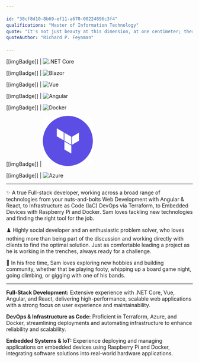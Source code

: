 ```yaml
---

id: "38cf8d10-8b69-ef11-a670-00224896c3f4"
qualifications: "Master of Information Technology"
quote: "It's not just beauty at this dimension, at one centimeter; there's also beauty at smaller dimensions, the inner structure, also the processes."
quoteAuthor: "Richard P. Feynman"

---
```


[[imgBadge]]
| ![.NET Core](../badges/Developer-dotnet-core.png)

[[imgBadge]]
| ![Blazor](../badges/Developer-blazor.png)

[[imgBadge]]
| ![Vue](../badges/Developer-Vue.png)

[[imgBadge]]
| ![Angular](../badges/Developer-angular.png)

[[imgBadge]]
| ![Docker](../badges/Developer-docker.png)

[[imgBadge]]
| ![Terraform](../badges/Developer-terraform.png)

[[imgBadge]]
| ![Azure](../badges/Business-microsoft-azure.png)

---

✨ A true Full-stack developer, working across a broad range of technologies from your nuts-and-bolts Web Development with Angular & React, to Infrastructure as Code (IaC) DevOps via Terraform, to Embedded Devices with Raspberry Pi and Docker. Sam loves tackling new technologies and finding the right tool for the job.

♟️ Highly social developer and an enthusiastic problem solver, who loves nothing more than being part of the discussion and working directly with clients to find the optimal solution. Just as comfortable leading a project as he is working in the trenches, always ready for a challenge.

🥁 In his free time, Sam loves exploring new hobbies and building community, whether that be playing footy, whipping up a board game night, going climbing, or gigging with one of his bands.

---

**Full-Stack Development:** Extensive experience with .NET Core, Vue, Angular, and React, delivering high-performance, scalable web applications with a strong focus on user experience and maintainability.

**DevOps & Infrastructure as Code:** Proficient in Terraform, Azure, and Docker, streamlining deployments and automating infrastructure to enhance reliability and scalability.

**Embedded Systems & IoT:** Experience deploying and managing applications on embedded devices using Raspberry Pi and Docker, integrating software solutions into real-world hardware applications.